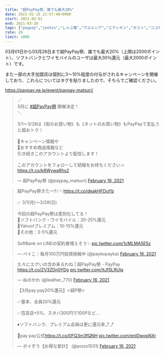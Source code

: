 ```yaml
---
title: "超PayPay祭、誰でも最大20%"
date: 2021-02-16 22:57:46+0900
start: 2021-03-01
end: 2021-03-28
tags: ["paypay","joshin","しゃぶ葉","ウエルシア","エディオン","ガスト","ココカラファイン","コジマ","サンドラッグ","ジョナサン","スギ薬局","スターバックス","ソフマップ","タリーズ","ツルハ","バーミヤン","パルコ","ビックカメラ","マツモトキヨシ","ヤマダ電機","日高屋","松屋","銀だこ","そごう","西武百貨店","小田急百貨店","高島屋","京王百貨店"]
rate: 20
limit: 1000
---
```

03月01日から03月28日まで超PayPay祭、誰でも最大20%（上限は2000ポイント）、ソフトバンクとワイモバイルのユーザは最大30％還元（最大2000ポイント）です。

また一部の大手加盟店は個別に3〜10%程度の付与がされるキャンペーンを開催しており、これらについてはタグを貼りましたので、そちらでご確認ください。

https://paypay.ne.jp/event/paypay-matsuri/

<blockquote class="twitter-tweet"><p lang="ja" dir="ltr">／<br>3月に <a href="https://twitter.com/hashtag/%E8%B6%85PayPay%E7%A5%AD?src=hash&amp;ref_src=twsrc%5Etfw">#超PayPay祭</a> 開催決定！<br>＼<br><br>3/1～3/28は《街のお買い物》も《ネットのお買い物》もPayPayで支払うと超おトク！<br><br>📍キャンペーン情報や<br>📍おすすめ商品情報など<br>引き続きこのアカウントより配信します！<br><br>このアカウントをフォローして続報をお待ちください☺️ <a href="https://t.co/k8WywaRhs2">https://t.co/k8WywaRhs2</a></p>&mdash; 超PayPay祭 (@paypay_matsuri) <a href="https://twitter.com/paypay_matsuri/status/1361612165963124741?ref_src=twsrc%5Etfw">February 16, 2021</a></blockquote> <script async src="https://platform.twitter.com/widgets.js" charset="utf-8"></script>
<blockquote class="twitter-tweet"><p lang="ja" dir="ltr">超PayPay祭きたー‼️✨✨<a href="https://t.co/deakHFDuYb">https://t.co/deakHFDuYb</a><br><br>✅ 3/1(月)〜3/28(日)<br><br>今回の超PayPay祭は差別化してる！<br>🔅ソフトバンク・ワイモバイル：20-25%還元<br>🔅Yahoo!プレミアム：10-15%還元<br>🔅その他：3-5%還元<br><br>SoftBank on LINEの契約者増えそう✨ <a href="https://t.co/1cMLMA5E5z">pic.twitter.com/1cMLMA5E5z</a></p>&mdash; ペイこ｜毎月100万円投資挑戦中 (@paykopayka) <a href="https://twitter.com/paykopayka/status/1361536934539972609?ref_src=twsrc%5Etfw">February 16, 2021</a></blockquote> <script async src="https://platform.twitter.com/widgets.js" charset="utf-8"></script>
<blockquote class="twitter-tweet"><p lang="ja" dir="ltr">久々にエグいの含め来るわね | 超PayPay祭 - PayPay <a href="https://t.co/ZV3ZDn0YDo">https://t.co/ZV3ZDn0YDo</a> <a href="https://t.co/ItJfSLRUlq">pic.twitter.com/ItJfSLRUlq</a></p>&mdash; ぬのかわ (@leather_770) <a href="https://twitter.com/leather_770/status/1361529770924601345?ref_src=twsrc%5Etfw">February 16, 2021</a></blockquote> <script async src="https://platform.twitter.com/widgets.js" charset="utf-8"></script>
<blockquote class="twitter-tweet"><p lang="ja" dir="ltr">【3月pay pay20%還元】🔥超P祭🔥<br><br>✅基本、全員20%還元<br><br>✅百貨店+5%、スタバ300円で100Pなど...<br><br>♦️ソフトバンク、プレミアム会員は更に還元率⤴️⤴️<br><br>🔻pay pay公式<a href="https://t.co/0FQ3m3fQNH">https://t.co/0FQ3m3fQNH</a> <a href="https://t.co/enlDwopNXr">pic.twitter.com/enlDwopNXr</a></p>&mdash; ポイぞう【お得な家計】 (@poizo1031) <a href="https://twitter.com/poizo1031/status/1361582314761805825?ref_src=twsrc%5Etfw">February 16, 2021</a></blockquote> <script async src="https://platform.twitter.com/widgets.js" charset="utf-8"></script>
